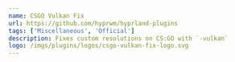 ```yaml
---
name: CSGO Vulkan Fix
url: https://github.com/hyprwm/hyprland-plugins
tags: ['Miscellaneous', 'Official']
description: Fixes custom resolutions on CS:GO with `-vulkan`
logo: /imgs/plugins/logos/csgo-vulkan-fix-logo.svg
---
```

